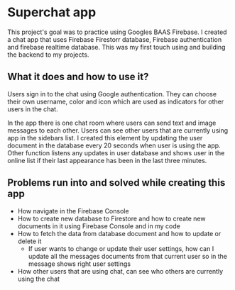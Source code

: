 # Superchat app

This project's goal was to practice using Googles BAAS Firebase. I created a chat app that uses Firebase Firestorr database, Firebase authentication and firebase realtime database. This was my first touch using and building the backend to my projects.

## What it does and how to use it?

Users sign in to the chat using Google authentication. They can choose their own username, color and icon which are 
used as indicators for other users in the chat. 

In the app there is one chat room where users can send text and image messages to each other. Users can see other 
users that are currently using app in the sidebars list. I created this element by updating the user document in the 
database every 20 seconds when user is using the app. Other function listens any updates in user database and shows 
user in the online list if their last appearance has been in the last three minutes.

## Problems run into and solved while creating this app
- How navigate in the Firebase Console
- How to create new database to Firestore and how to create new documents in it using Firebase Console and in my code
- How to fetch the data from database document and how to update or delete it
    - If user wants to change or update their user settings, how can I update all the messages documents from 
      that current user so in the message shows right user settings
- How other users that are using chat, can see who others are currently using the chat


